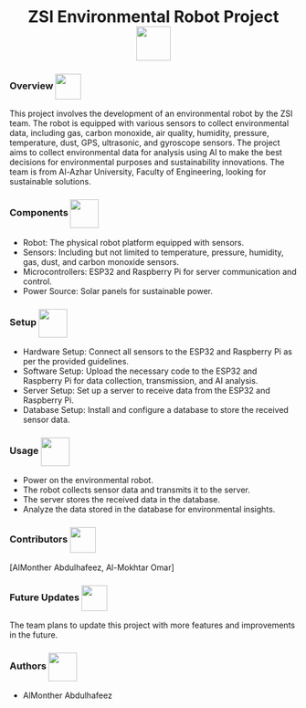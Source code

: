 <div align="center">
<h1> ZSI Environmental Robot Project <img src="https://cdn-icons-png.flaticon.com/128/6821/6821173.png" width=60 align=center> </h1>
</div>

<h3> Overview  <img src="https://cdn-icons-png.flaticon.com/128/1903/1903496.png" width=45 align=center> </h3>

This project involves the development of an environmental robot by the ZSI team. The robot is equipped with various sensors to collect environmental data, including gas, carbon monoxide, air quality, humidity, pressure, temperature, dust, GPS, ultrasonic, and gyroscope sensors. The project aims to collect environmental data for analysis using AI to make the best decisions for environmental purposes and sustainability innovations. The team is from Al-Azhar University, Faculty of Engineering, looking for sustainable solutions.

<h3> Components  <img src="https://cdn-icons-png.flaticon.com/128/781/781103.png" width=50 align=center> </h3> 

* Robot: The physical robot platform equipped with sensors.
* Sensors: Including but not limited to temperature, pressure, humidity, gas, dust, and carbon monoxide sensors.
* Microcontrollers: ESP32 and Raspberry Pi for server communication and control.
* Power Source: Solar panels for sustainable power.

<h3> Setup <img src="https://cdn-icons-png.flaticon.com/128/8084/8084300.png" width=50 align=center> </h3>

* Hardware Setup: Connect all sensors to the ESP32 and Raspberry Pi as per the provided guidelines.
* Software Setup: Upload the necessary code to the ESP32 and Raspberry Pi for data collection, transmission, and AI analysis.
* Server Setup: Set up a server to receive data from the ESP32 and Raspberry Pi.
* Database Setup: Install and configure a database to store the received sensor data.

<h3> Usage <img src="https://cdn-icons-png.flaticon.com/512/3123/3123008.png" width=50 align=center> </h3>

* Power on the environmental robot.
* The robot collects sensor data and transmits it to the server.
* The server stores the received data in the database.
* Analyze the data stored in the database for environmental insights.

<h3> Contributors <img src="https://cdn-icons-png.flaticon.com/128/868/868684.png" width=45 align=center> </h3>
[AlMonther Abdulhafeez, Al-Mokhtar Omar]

<h3> Future Updates <img src="https://cdn-icons-png.flaticon.com/128/3051/3051633.png" width=45 align=center> </h3>
The team plans to update this project with more features and improvements in the future.

<h3> Authors <img src="https://cdn-icons-png.flaticon.com/128/2463/2463510.png" width=50 align=center> </h3>

* AlMonther Abdulhafeez <a href="https://github.com/AlMonther9" a>
<br>
